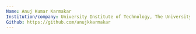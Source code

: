 ```yaml
---
Name: Anuj Kumar Karmakar
Institution/company: University Institute of Technology, The University of Burdwan
Github: https://github.com/anujkkarmakar
---
```

